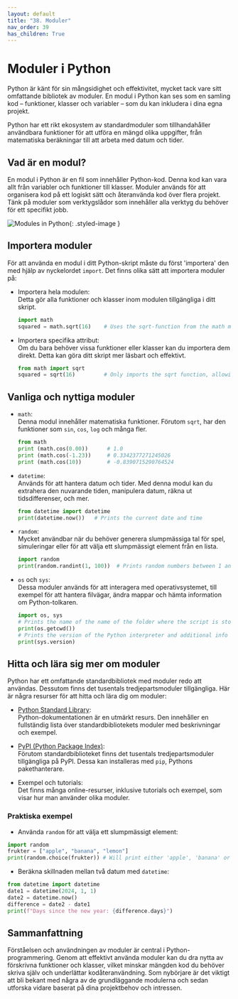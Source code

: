 ```yaml
---
layout: default
title: "38. Moduler"
nav_order: 39
has_children: True
---
```


# Moduler i Python
Python är känt för sin mångsidighet och effektivitet, mycket tack vare sitt omfattande bibliotek av moduler. En modul i Python kan ses som en samling kod – funktioner, klasser och variabler – som du kan inkludera i dina egna projekt. 

Python har ett rikt ekosystem av standardmoduler som tillhandahåller användbara funktioner för att utföra en mängd olika uppgifter, från matematiska beräkningar till att arbeta med datum och tider.

## Vad är en modul?
En modul i Python är en fil som innehåller Python-kod. Denna kod kan vara allt från variabler och funktioner till klasser. Moduler används för att organisera kod på ett logiskt sätt och återanvända kod över flera projekt. Tänk på moduler som verktygslådor som innehåller alla verktyg du behöver för ett specifikt jobb.

![Modules in Python](../assets/images/banners/ch37.png){: .styled-image }

## Importera moduler
För att använda en modul i ditt Python-skript måste du först 'importera' den med hjälp av nyckelordet `import`. Det finns olika sätt att importera moduler på:

* Importera hela modulen: <br>
Detta gör alla funktioner och klasser inom modulen tillgängliga i ditt skript.
    ```python
    import math
    squared = math.sqrt(16)    # Uses the sqrt-function from the math module
    ```

* Importera specifika attribut: <br>
Om du bara behöver vissa funktioner eller klasser kan du importera dem direkt. Detta kan göra ditt skript mer läsbart och effektivt.
    ```python
    from math import sqrt
    squared = sqrt(16)         # Only imports the sqrt function, allowing us to use it without math
    ```

## Vanliga och nyttiga moduler 
* `math`: <br>
Denna modul innehåller matematiska funktioner. Förutom `sqrt`, har den funktioner som `sin`, `cos`, `log` och många fler.
    ```python
    from math
    print (math.cos(0.00))      # 1.0
    print (math.cos(-1.23))     # 0.3342377271245026
    print (math.cos(10))        # -0.8390715290764524
    ```

* `datetime`: <br>
Används för att hantera datum och tider. Med denna modul kan du extrahera den nuvarande tiden, manipulera datum, räkna ut tidsdifferenser, och mer.
    ```python
    from datetime import datetime
    print(datetime.now())   # Prints the current date and time
    ```

* `random`: <br>
Mycket användbar när du behöver generera slumpmässiga tal för spel, simuleringar eller för att välja ett slumpmässigt element från en lista.
    ```python
    import random
    print(random.randint(1, 100))  # Prints random numbers between 1 and 100
    ```

* `os` och `sys`: <br>
Dessa moduler används för att interagera med operativsystemet, till exempel för att hantera filvägar, ändra mappar och hämta information om Python-tolkaren.
    ```python
    import os, sys
    # Prints the name of the name of the folder where the script is stored
    print(os.getcwd()) 
    # Prints the version of the Python interpreter and additional info     
    print(sys.version)      
    ```

## Hitta och lära sig mer om moduler
Python har ett omfattande standardbibliotek med moduler redo att användas. Dessutom finns det tusentals tredjepartsmoduler tillgängliga. Här är några resurser för att hitta och lära dig om moduler:

* [Python Standard Library](https://docs.python.org/3/tutorial/modules.html): <br>
Python-dokumentationen är en utmärkt resurs. Den innehåller en fullständig lista över standardbibliotekets moduler med beskrivningar och exempel.

* [PyPI (Python Package Index)](https://pypi.org/): <br>
Förutom standardbiblioteket finns det tusentals tredjepartsmoduler tillgängliga på PyPI. Dessa kan installeras med `pip`, Pythons pakethanterare.

* Exempel och tutorials: <br>
Det finns många online-resurser, inklusive tutorials och exempel, som visar hur man använder olika moduler.

### Praktiska exempel
* Använda `random` för att välja ett slumpmässigt element:
```python
import random
frukter = ["apple", "banana", "lemon"]
print(random.choice(frukter)) # Will print either 'apple', 'banana' or 'lemon' each run
```

* Beräkna skillnaden mellan två datum med `datetime`:
```python
from datetime import datetime
date1 = datetime(2024, 1, 1)
date2 = datetime.now()
difference = date2 - date1
print(f"Days since the new year: {difference.days}")
```

## Sammanfattning
Förståelsen och användningen av moduler är central i Python-programmering. Genom att effektivt använda moduler kan du dra nytta av förskrivna funktioner och klasser, vilket minskar mängden kod du behöver skriva själv och underlättar kodåteranvändning. Som nybörjare är det viktigt att bli bekant med några av de grundläggande modulerna och sedan utforska vidare baserat på dina projektbehov och intressen.